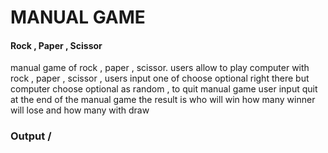 <h1>MANUAL GAME </h1>
<h4>Rock , Paper , Scissor </h4>
<p>manual game of rock , paper , scissor.  users allow to play computer with rock , paper , scissor , users input one of choose optional right there but computer choose optional as random , to quit manual game user input quit at the end of the manual game the result is    who will win how many winner will lose and how many with draw</p>

<h3>Output / </h3>

